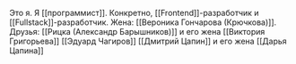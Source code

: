 Это я.
Я [[программист]].  Конкретно, [[Frontend]]-разработчик и [[Fullstack]]-разработчик.
Жена: [[Вероника Гончарова (Крючкова)]]. 
Друзья:
[[Рицка (Александр Барышников)]] и его жена [[Виктория Григорьева]]
[[Эдуард Чагиров]]
[[Дмитрий Цапин]] и его жена [[Дарья Цапина]]